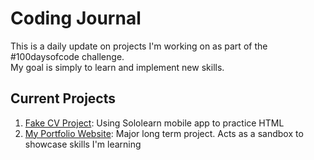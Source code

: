 <h1>Coding Journal</h1>
This is a daily update on projects I'm working on as part of the #100daysofcode challenge. 
<br>
My goal is simply to learn and implement new skills.
<br>
<h2>Current Projects</h2>
<ol>
  <li><a href="https://github.com/Zacharyjpeter/coding-journal/blob/main/Sololearn%20CV%20Project.html">Fake CV Project</a>: Using Sololearn mobile app to practice HTML
  <li><a href="https://github.com/Zacharyjpeter/coding-journal/blob/main/Cat%20Photo%20App.html>Cat Photo App</a>: Using FreeCodeCamp to practice HTML. (No link yet)
  <!-- add link to FCC project. Copy paste? -->
  <li><a href="https://zacharyjpeter.github.io">My Portfolio Website</a>: Major long term project. Acts as a sandbox to showcase skills I'm learning</li>
</ol>
